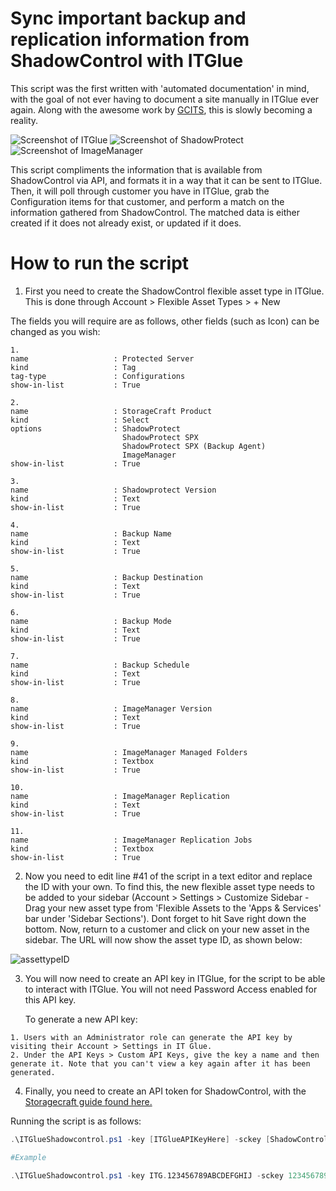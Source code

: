 # Sync important backup and replication information from ShadowControl with ITGlue

This script was the first written with 'automated documentation' in mind, with the goal of not ever having to document a site manually in ITGlue ever again. Along with the awesome work by [GCITS](https://github.com/GCITS/knowledge-base/tree/master/ITGlue), this is slowly becoming a reality.

![Screenshot of ITGlue](https://i.imgur.com/wC52wea.png)
![Screenshot of ShadowProtect](https://i.imgur.com/jdyIDFK.png) ![Screenshot of ImageManager](https://i.imgur.com/wgsXEcP.png)

This script compliments the information that is available from ShadowControl via API, and formats it in a way that it can be sent to ITGlue. Then, it will poll through customer you have in ITGlue, grab the Configuration items for that customer, and perform a match on the information gathered from ShadowControl. The matched data is either created if it does not already exist, or updated if it does.

# How to run the script

1. First you need to create the ShadowControl flexible asset type in ITGlue. This is done through Account > Flexible Asset Types > + New

The fields you will require are as follows, other fields (such as Icon) can be changed as you wish:
```
1.
name                   : Protected Server
kind                   : Tag
tag-type               : Configurations
show-in-list           : True

2.
name                   : StorageCraft Product
kind                   : Select
options                : ShadowProtect
                         ShadowProtect SPX
                         ShadowProtect SPX (Backup Agent)
                         ImageManager
show-in-list           : True

3.
name                   : Shadowprotect Version
kind                   : Text
show-in-list           : True

4.
name                   : Backup Name
kind                   : Text
show-in-list           : True

5.
name                   : Backup Destination
kind                   : Text
show-in-list           : True

6.
name                   : Backup Mode
kind                   : Text
show-in-list           : True

7.
name                   : Backup Schedule
kind                   : Text
show-in-list           : True

8.
name                   : ImageManager Version
kind                   : Text
show-in-list           : True

9.
name                   : ImageManager Managed Folders
kind                   : Textbox
show-in-list           : True

10.
name                   : ImageManager Replication
kind                   : Text
show-in-list           : True

11.
name                   : ImageManager Replication Jobs
kind                   : Textbox
show-in-list           : True
```

2. Now you need to edit line #41 of the script in a text editor and replace the ID with your own. To find this, the new flexible asset type needs to be added to your sidebar (Account > Settings > Customize Sidebar - Drag your new asset type from 'Flexible Assets to the 'Apps & Services' bar under 'Sidebar Sections'). Dont forget to hit Save right down the bottom. Now, return to a customer and click on your new asset in the sidebar. The URL will now show the asset type ID, as shown below:

![assettypeID](https://i.imgur.com/A3s67d2.png)

3. You will now need to create an API key in ITGlue, for the script to be able to interact with ITGlue. You will not need Password Access enabled for this API key.

   To generate a new API key:
```
1. Users with an Administrator role can generate the API key by visiting their Account > Settings in IT Glue.
2. Under the API Keys > Custom API Keys, give the key a name and then generate it. Note that you can't view a key again after it has been generated. 
```

4. Finally, you need to create an API token for ShadowControl, with the [Storagecraft guide found here.](https://support.storagecraft.com/s/article/configuring-users-and-access?language=en_US#node_29429)



Running the script is as follows:
```powershell
.\ITGlueShadowcontrol.ps1 -key [ITGlueAPIKeyHere] -sckey [ShadowControlTokenHere] -hostname [ShadowControlInternal/ExternalHostnameHere]

#Example

.\ITGlueShadowcontrol.ps1 -key ITG.123456789ABCDEFGHIJ -sckey 12345678910 -hostname shadowcontrol.contoso.com

